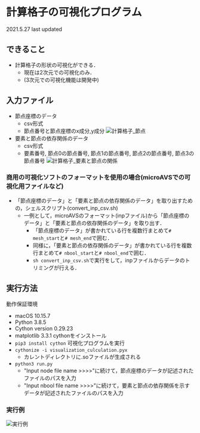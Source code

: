 # 計算格子の可視化プログラム
2021.5.27 last updated
## できること
* 計算格子の形状の可視化ができる．
    + 現在は2次元での可視化のみ．
    + (3次元での可視化機能は開発中)
## 入力ファイル
* 節点座標のデータ
    + csv形式
    + 節点番号と節点座標のx成分,y成分
![計算格子_節点](https://gyazo.com/4077f5a32d5c1aa4fdb67086cfa07158/raw)
* 要素と節点の依存関係のデータ
    + csv形式
    + 要素番号, 節点0の節点番号, 節点1の節点番号, 節点2の節点番号, 節点3の節点番号
![計算格子_要素と節点の関係](https://gyazo.com/8162c13fea78554b4e8e366d5a5f6298/raw)
### 商用の可視化ソフトのフォーマットを使用の場合(microAVSでの可視化用ファイルなど)
* 「節点座標のデータ」と「要素と節点の依存関係のデータ」を取り出すための，シェルスクリプト(convert_inp_csv.sh)
    + 一例として，microAVSのフォーマット(inpファイル)から「節点座標のデータ」と「要素と節点の依存関係のデータ」を取り出す．
        + 「節点座標のデータ」が書かれている行を複数行まとめて`# mesh_start`と`# mesh_end`で囲む．
        + 同様に，「要素と節点の依存関係のデータ」が書かれている行を複数行まとめて`# nbool_start`と`# nbool_end`で囲む．
        + `sh convert_inp_csv.sh`で実行をして，inpファイルからデータのトリミングが行える．
## 実行方法
動作保証環境
* macOS 10.15.7
* Python 3.8.5
* Cython version 0.29.23
* matplotlib 3.3.1
cythonをインストール
* `pip3 install cython`
可視化プログラムを実行
* `cythonize -i visualization_culculation.pyx`
    + カレントディレクトリに.soファイルが生成される
* `python3 run.py`
    + "Input node file name >>>>"に続けて，節点座標のデータが記述されたファイルのパスを入力
    + "Input nbool file name >>>>"に続けて，要素と節点の依存関係を示すデータが記述されたファイルのパスを入力
### 実行例
![実行例](https://gyazo.com/5c5a0c1a2f222659b5228cc1afa3c9aa/raw)
